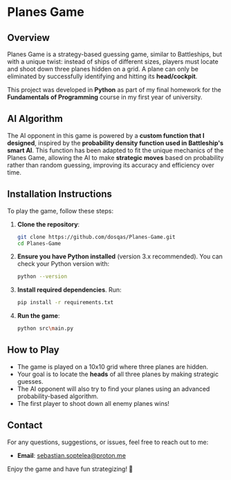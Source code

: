 # Planes Game

## Overview
Planes Game is a strategy-based guessing game, similar to Battleships, but with a unique twist: instead of ships of different sizes, players must locate and shoot down three planes hidden on a grid. A plane can only be eliminated by successfully identifying and hitting its **head/cockpit**.

This project was developed in **Python** as part of my final homework for the **Fundamentals of Programming** course in my first year of university.

## AI Algorithm
The AI opponent in this game is powered by a **custom function that I designed**, inspired by the **probability density function used in Battleship's smart AI**. This function has been adapted to fit the unique mechanics of the Planes Game, allowing the AI to make **strategic moves** based on probability rather than random guessing, improving its accuracy and efficiency over time.

## Installation Instructions
To play the game, follow these steps:

1. **Clone the repository**:
   ```bash
   git clone https://github.com/dosqas/Planes-Game.git
   cd Planes-Game
   ```

2. **Ensure you have Python installed** (version 3.x recommended). You can check your Python version with:
   ```bash
   python --version
   ```

3. **Install required dependencies**. Run:
   ```bash
   pip install -r requirements.txt
   ```

4. **Run the game**:
   ```bash
   python src\main.py
   ```

## How to Play
- The game is played on a 10x10 grid where three planes are hidden.
- Your goal is to locate the **heads** of all three planes by making strategic guesses.
- The AI opponent will also try to find your planes using an advanced probability-based algorithm.
- The first player to shoot down all enemy planes wins!

## Contact
For any questions, suggestions, or issues, feel free to reach out to me:
- **Email**: [sebastian.soptelea@proton.me](mailto:sebastian.soptelea@proton.me)

Enjoy the game and have fun strategizing! 🚀

